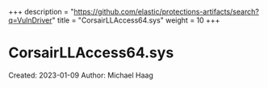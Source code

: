 +++
description = "https://github.com/elastic/protections-artifacts/search?q=VulnDriver"
title = "CorsairLLAccess64.sys"
weight = 10
+++

# CorsairLLAccess64.sys

Created: 2023-01-09
Author: Michael Haag


